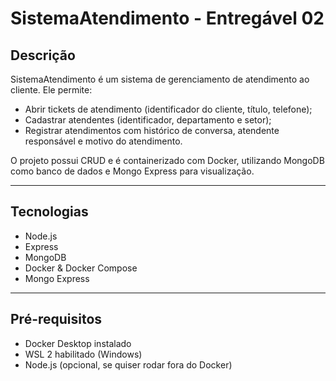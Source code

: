 # SistemaAtendimento - Entregável 02

## Descrição
SistemaAtendimento é um sistema de gerenciamento de atendimento ao cliente. Ele permite:
- Abrir tickets de atendimento (identificador do cliente, título, telefone);
- Cadastrar atendentes (identificador, departamento e setor);
- Registrar atendimentos com histórico de conversa, atendente responsável e motivo do atendimento.

O projeto possui CRUD  e é containerizado com Docker, utilizando MongoDB como banco de dados e Mongo Express para visualização.

---

## Tecnologias
- Node.js
- Express
- MongoDB
- Docker & Docker Compose
- Mongo Express

---

## Pré-requisitos
- Docker Desktop instalado
- WSL 2 habilitado (Windows)
- Node.js (opcional, se quiser rodar fora do Docker)
